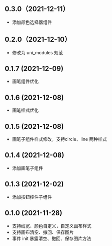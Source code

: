 ## 0.3.0（2021-12-11）
- 添加颜色选择器组件
## 0.2.0（2021-12-10）
- 修改为 uni_modules 规范
## 0.1.7 (2021-12-09)

- 画笔组件优化

## 0.1.6 (2021-12-08)

- 画笔样式优化

## 0.1.5 (2021-12-08)

- 画笔子组件样式修改，支持circle、line 两种样式

## 0.1.4 (2021-12-08)

- 添加画笔子组件

## 0.1.3 (2021-12-02)

- 添加按钮控件子组件

## 0.1.0 (2021-11-28)

- 支持线宽、颜色自定义，自定义画布样式
- 支持画布清空、撤回、保存图片
- 事件 init 暴露清空、撤回、保存图片方法